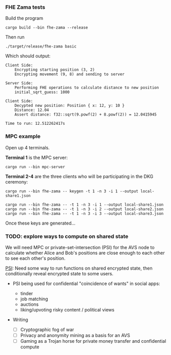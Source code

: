 
### FHE Zama tests

Build the program
```
cargo build --bin fhe-zama --release
```

Then run
```
./target/release/fhe-zama basic
```

Which should output:
```
Client Side:
	Encrypting starting position (3, 2)
	Encrypting movement (9, 8) and sending to server

Server Side:
	Performing FHE operations to calculate distance to new position
	initial_sqrt_guess: 1000

Client Side:
	Decypted new position: Position { x: 12, y: 10 }
	Distance: 12.04
	Assert distance: f32::sqrt(9.powf(2) + 8.powf(2)) = 12.0415945

Time to run: 12.512262417s
```


### MPC example

Open up 4 terminals.

**Terminal 1** is the MPC server:
```
cargo run --bin mpc-server
```

**Terminal 2-4** are the three clients who will be participating in the DKG ceremony:
```
cargo run --bin fhe-zama -- keygen -t 1 -n 3 -i 1 --output local-share1.json

cargo run --bin fhe-zama -- -t 1 -n 3 -i 1 --output local-share1.json
cargo run --bin fhe-zama -- -t 1 -n 3 -i 2 --output local-share2.json
cargo run --bin fhe-zama -- -t 1 -n 3 -i 3 --output local-share3.json
```


Once these keys are generated...

### TODO: explore ways to compute on shared state
We will need MPC or private-set-intersection (PSI) for the AVS node to calculate
whether Alice and Bob's positions are close enough to each other to see each other's position.

[PSI](https://github.com/gausslabs/MP-PSI/blob/main/pkg/README.md):
Need some way to run functions on shared encrypted state, then conditionally reveal encrypted state to some users.
- PSI being used for confidential "coincidence of wants" in social apps:
    - tinder
    - job matching
    - auctions
    - liking/upvoting risky content / political views

- Writing
    - [ ] Cryptographic fog of war
    - [ ] Privacy and anonymity mining as a basis for an AVS
    - [ ] Gaming as a Trojan horse for private money transfer and confidential compute